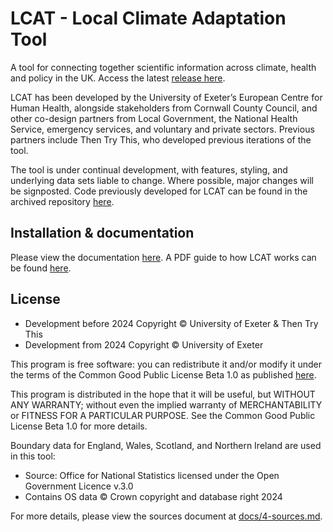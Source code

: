 # LCAT - Local Climate Adaptation Tool

A tool for connecting together scientific information across climate,
health and policy in the UK. Access the latest [release here](https://lcat.uk/).

LCAT has been developed by the University of Exeter’s European Centre for Human Health, alongside stakeholders from Cornwall County Council, and other co-design partners from Local Government, the National Health Service, emergency services, and voluntary and private sectors. Previous partners include Then Try This, who developed previous iterations of the tool.

The tool is under continual development, with features, styling, and underlying data sets liable to change. Where possible, major changes will be signposted. Code previously developed for LCAT can be found in the archived repository [here](https://github.com/UniExeterRSE/LCAT-archived).

## Installation & documentation

Please view the documentation [here](https://github.com/Uni-of-Exeter/research.LCAT.public/blob/main/docs/). A PDF guide to how LCAT works can be found [here](https://github.com/Uni-of-Exeter/research.LCAT.public/blob/autumn-clean-up/docs/files/lcat_data_pipeline_overview.pdf).

## License

- Development before 2024 Copyright © University of Exeter & Then Try This
- Development from 2024 Copyright © University of Exeter

This program is free software: you can redistribute it and/or modify
it under the terms of the Common Good Public License Beta 1.0 as
published [here](http://www.cgpl.org).

This program is distributed in the hope that it will be useful,
but WITHOUT ANY WARRANTY; without even the implied warranty of
MERCHANTABILITY or FITNESS FOR A PARTICULAR PURPOSE. See the
Common Good Public License Beta 1.0 for more details.

Boundary data for England, Wales, Scotland, and Northern Ireland are used in this tool:

- Source: Office for National Statistics licensed under the Open Government Licence v.3.0
- Contains OS data © Crown copyright and database right 2024

For more details, please view the sources document at [docs/4-sources.md](docs/4-sources.md).
